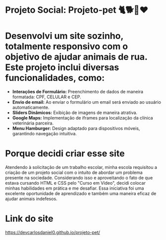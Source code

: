 # Projeto Social: Projeto-pet 🐈🐕🦴❤️

# Desenvolvi um site sozinho, totalmente responsivo com o objetivo de ajudar animais de rua. Este projeto inclui diversas funcionalidades, como:

<ul>
  <li><strong>Interações de Formulário:</strong> Preenchimento de dados de maneira formatada: CPF, CELULAR e CEP.</li>
  <li><strong>Envio de email:</strong> Ao enviar o formulário um email será enviado ao usuário automaticamente.</li>
  <li><strong>Sliders Dinâmicos:</strong> Exibição de imagens de maneira atrativa.</li>
  <li><strong>Google Maps:</strong> Implementação de iframes para localização da clínica veterinária parceira.</li>
  <li><strong>Menu Hamburger:</strong> Design adaptado para dispositivos móveis, garantindo navegação intuitiva.</li>
</ul>

# Porque decidi criar esse site

Atendendo à solicitação de um trabalho escolar, minha escola requisitou a criação de um projeto social com o intuito de abordar um problema presente na sociedade. Considerando isso e aproveitando o fato de que estava cursando HTML e CSS pelo "Curso em Vídeo", decidi colocar minhas habilidades em prática e me desafiar. Essa iniciativa foi uma excelente oportunidade de aprendizado e também uma maneira eficaz de ajudar animais indefesos.

# Link do site

https://devcarlosdaniel0.github.io/projeto-pet/
